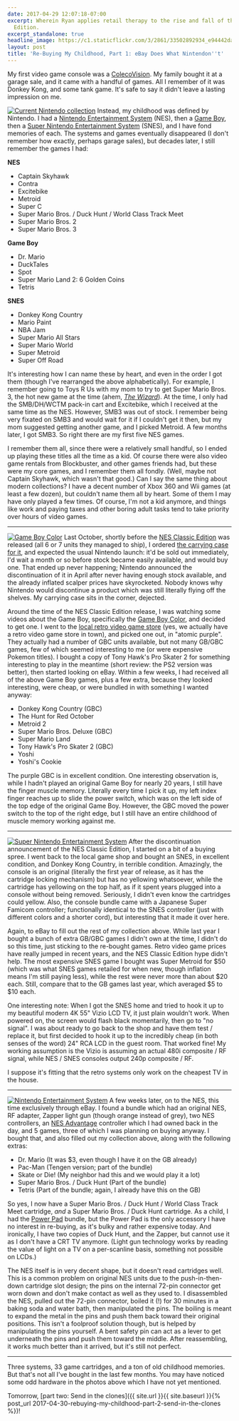 ```yaml
---
date: 2017-04-29 12:07:18-07:00
excerpt: Wherein Ryan applies retail therapy to the rise and fall of the NES Classic
  Edition.
excerpt_standalone: true
headline_image: https://c1.staticflickr.com/3/2861/33502892934_e94442da1b_b.jpg
layout: post
title: 'Re-Buying My Childhood, Part 1: eBay Does What Nintendon''t'
---
```

My first video game console was a [ColecoVision](https://en.wikipedia.org/wiki/ColecoVision).
My family bought it at a garage sale, and it came with a handful of games.
All I remember of it was Donkey Kong, and some tank game.
It's safe to say it didn't leave a lasting impression on me.

<a href="https://www.flickr.com/photos/fo0bar/33502892934/in/album-72157683206318665/" title="Current Nintendo collection"><img src="https://c1.staticflickr.com/3/2861/33502892934_e94442da1b_b.jpg" class="img-responsive img-rounded img-lg" alt="Current Nintendo collection"></a>
Instead, my childhood was defined by Nintendo.
I had a [Nintendo Entertainment System](https://en.wikipedia.org/wiki/Nintendo_Entertainment_System) (NES), then a [Game Boy](https://en.wikipedia.org/wiki/Game_Boy), then a [Super Nintendo Entertainment System](https://en.wikipedia.org/wiki/Super_Nintendo_Entertainment_System) (SNES), and I have fond memories of each.
The systems and games eventually disappeared (I don't remember how exactly, perhaps garage sales), but decades later, I still remember the games I had:

**NES**

* Captain Skyhawk
* Contra
* Excitebike
* Metroid
* Super C
* Super Mario Bros. / Duck Hunt / World Class Track Meet
* Super Mario Bros. 2
* Super Mario Bros. 3

**Game Boy**

* Dr. Mario
* DuckTales
* Spot
* Super Mario Land 2: 6 Golden Coins
* Tetris

**SNES**

* Donkey Kong Country
* Mario Paint
* NBA Jam
* Super Mario All Stars
* Super Mario World
* Super Metroid
* Super Off Road

It's interesting how I can name these by heart, and even in the order I got them (though I've rearranged the above alphabetically).
For example, I remember going to Toys R Us with my mom to try to get Super Mario Bros. 3, the hot new game at the time (ahem, *[The Wizard](https://en.wikipedia.org/wiki/The_Wizard_(film))*). At the time, I only had the SMB/DH/WCTM pack-in cart and Excitebike, which I received at the same time as the NES.
However, SMB3 was out of stock.
I remember being very fixated on SMB3 and would wait for it if I couldn't get it then, but my mom suggested getting another game, and I picked Metroid.
A few months later, I got SMB3.
So right there are my first five NES games.

I remember them all, since there were a relatively small handful, so I ended up playing these titles all the time as a kid.
Of course there were also video game rentals from Blockbuster, and other games friends had, but these were my core games, and I remember them all fondly.
(Well, maybe not Captain Skyhawk, which wasn't that good.)
Can I say the same thing about modern collections?
I have a decent number of Xbox 360 and Wii games (at least a few dozen), but couldn't name them all by heart.
Some of them I may have only played a few times.
Of course, I'm not a kid anymore, and things like work and paying taxes and other boring adult tasks tend to take priority over hours of video games.

---

<a href="https://www.flickr.com/photos/fo0bar/34186368262/in/album-72157683206318665/" title="Game Boy Color"><img src="https://c1.staticflickr.com/3/2823/34186368262_4dc1c48118_b.jpg" class="img-responsive img-rounded img-md pull-right" alt="Game Boy Color"></a>
Last October, shortly before the [NES Classic Edition](https://en.wikipedia.org/wiki/NES_Classic_Edition) was released (all 6 or 7 units they managed to ship), I ordered [the carrying case for it](https://www.amazon.com/Industries-Classic-Carrying-Nintendo-Entertainment-System/dp/B01LYFRCWF), and expected the usual Nintendo launch: it'd be sold out immediately, I'd wait a month or so before stock became easily available, and would buy one.
That ended up never happening; Nintendo announced the discontinuation of it in April after never having enough stock available, and the already inflated scalper prices have skyrocketed.
Nobody knows why Nintendo would discontinue a product which was still literally flying off the shelves.
My carrying case sits in the corner, dejected.

Around the time of the NES Classic Edition release, I was watching some videos about the Game Boy, specifically the [Game Boy Color](https://en.wikipedia.org/wiki/Game_Boy_Color), and decided to get one.
I went to the [local retro video game store](http://www.capngames.com/) (yes, we actually have a retro video game store in town), and picked one out, in "atomic purple".
They actually had a number of GBC units available, but not many GB/GBC games, few of which seemed interesting to me (or were expensive Pokemon titles).
I bought a copy of Tony Hawk's Pro Skater 2 for something interesting to play in the meantime (short review: the PS2 version was better), then started looking on eBay.
Within a few weeks, I had received all of the above Game Boy games, plus a few extra, because they looked interesting, were cheap, or were bundled in with something I wanted anyway:

* Donkey Kong Country (GBC)
* The Hunt for Red October
* Metroid 2
* Super Mario Bros. Deluxe (GBC)
* Super Mario Land
* Tony Hawk's Pro Skater 2 (GBC)
* Yoshi
* Yoshi's Cookie

The purple GBC is in excellent condition.
One interesting observation is, while I hadn't played an original Game Boy for nearly 20 years, I still have the finger muscle memory.
Literally every time I pick it up, my left index finger reaches up to slide the power switch, which was on the left side of the top edge of the original Game Boy.
However, the GBC moved the power switch to the top of the right edge, but I still have an entire childhood of muscle memory working against me.

---

<a href="https://www.flickr.com/photos/fo0bar/34186367912/in/album-72157683206318665/" title="Super Nintendo Entertainment System"><img src="https://c1.staticflickr.com/3/2883/34186367912_ca9d0fa5f1_b.jpg" class="img-responsive img-rounded img-md pull-right" alt="Super Nintendo Entertainment System"></a>
After the discontinuation announcement of the NES Classic Edition, I started on a bit of a buying spree.
I went back to the local game shop and bought an SNES, in excellent condition, and Donkey Kong Country, in terrible condition.
Amazingly, the console is an original (literally the first year of release, as it has the cartridge locking mechanism) but has no yellowing whatsoever, while the cartridge has yellowing on the top half, as if it spent years plugged into a console without being removed.
Seriously, I didn't even know the cartridges could yellow.
Also, the console bundle came with a Japanese Super Famicom controller; functionally identical to the SNES controller (just with different colors and a shorter cord), but interesting that it made it over here.

Again, to eBay to fill out the rest of my collection above.
While last year I bought a bunch of extra GB/GBC games I didn't own at the time, I didn't do so this time, just sticking to the re-bought games.
Retro video game prices have really jumped in recent years, and the NES Classic Edition hype didn't help.
The most expensive SNES game I bought was Super Metroid for $50 (which was what SNES games retailed for when new, though inflation means I'm still paying less), while the rest were never more than about $20 each.
Still, compare that to the GB games last year, which averaged $5 to $10 each.

One interesting note: When I got the SNES home and tried to hook it up to my beautiful modern 4K 55" Vizio LCD TV, it just plain wouldn't work.
When powered on, the screen would flash black momentarily, then go to "no signal".
I was about ready to go back to the shop and have them test / replace it, but first decided to hook it up to the incredibly cheap (in both senses of the word) 24" RCA LCD in the guest room.
That worked fine!
My working assumption is the Vizio is assuming an actual 480i composite / RF signal, while NES / SNES consoles output 240p composite / RF.

I suppose it's fitting that the retro systems only work on the cheapest TV in the house.

---

<a href="https://www.flickr.com/photos/fo0bar/34303458846/in/album-72157683206318665/" title="Nintendo Entertainment System"><img src="https://c1.staticflickr.com/5/4182/34303458846_bc9dda689f_b.jpg" class="img-responsive img-rounded img-md pull-right" alt="Nintendo Entertainment System"></a>
A few weeks later, on to the NES, this time exclusively through eBay.
I found a bundle which had an original NES, RF adapter, Zapper light gun (though orange instead of grey), two NES controllers, an [NES Advantage](https://en.wikipedia.org/wiki/NES_Advantage) controller which I had owned back in the day, and 5 games, three of which I was planning on buying anyway.
I bought that, and also filled out my collection above, along with the following extras:

* Dr. Mario (It was $3, even though I have it on the GB already)
* Pac-Man (Tengen version; part of the bundle)
* Skate or Die! (My neighbor had this and we would play it a lot)
* Super Mario Bros. / Duck Hunt (Part of the bundle)
* Tetris (Part of the bundle; again, I already have this on the GB)

So yes, I now have a Super Mario Bros. / Duck Hunt / World Class Track Meet cartridge, *and* a Super Mario Bros. / Duck Hunt cartridge.
As a child, I had the [Power Pad](https://en.wikipedia.org/wiki/Power_Pad) bundle, but the Power Pad is the only accessory I have no interest in re-buying, as it's bulky and rather expensive today.
And ironically, I have two copies of Duck Hunt, and the Zapper, but cannot use it as I don't have a CRT TV anymore.
(Light gun technology works by reading the value of light on a TV on a per-scanline basis, something not possible on LCDs.)

The NES itself is in very decent shape, but it doesn't read cartridges well.
This is a common problem on original NES units due to the push-in-then-down cartridge slot design; the pins on the internal 72-pin connector get worn down and don't make contact as well as they used to.
I disassembled the NES, pulled out the 72-pin connector, boiled it (!) for 30 minutes in a baking soda and water bath, then manipulated the pins.
The boiling is meant to expand the metal in the pins and push them back toward their original positions.
This isn't a foolproof solution though, but is helped by manipulating the pins yourself.
A bent safety pin can act as a lever to get underneath the pins and push them toward the middle.
After reassembling, it works much better than it arrived, but it's still not perfect.

---

Three systems, 33 game cartridges, and a ton of old childhood memories.
But that's not all I've bought in the last few months.
You may have noticed some odd hardware in the photos above which I have not yet mentioned.

Tomorrow, [part two: Send in the clones]({{ site.url }}{{ site.baseurl }}{% post_url 2017-04-30-rebuying-my-childhood-part-2-send-in-the-clones %})!
